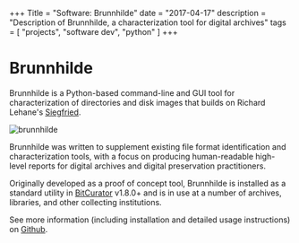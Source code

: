 +++
Title = "Software: Brunnhilde"
date = "2017-04-17"
description = "Description of Brunnhilde, a characterization tool for digital archives"
tags = [
    "projects",
    "software dev",
    "python"
]
+++

# Brunnhilde

Brunnhilde is a Python-based command-line and GUI tool for characterization of directories and disk images that builds on Richard Lehane's [Siegfried](http://itforarchivist.com/siegfried).

![brunnhilde](/img/brunnhilde.png)

Brunnhilde was written to supplement existing file format identification and characterization tools, with a focus on producing human-readable high-level reports for digital archives and digital preservation practitioners.

Originally developed as a proof of concept tool, Brunnhilde is installed as a standard utility in [BitCurator](https://wiki.bitcurator.net/index.php?title=Main_Page) v1.8.0+ and is in use at a number of archives, libraries, and other collecting institutions.

See more information (including installation and detailed usage instructions) on [Github](https://github.com/timothyryanwalsh/brunnhilde).